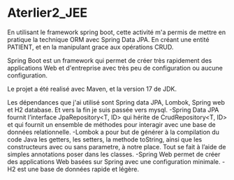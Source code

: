 # Aterlier2_JEE

En utilisant le framework spring boot, cette activité m'a permis de mettre en pratique la technique ORM avec Spring Data JPA. En créant une entité PATIENT, et en la manipulant grace aux opérations CRUD. 

Spring Boot est un framework qui permet de créer très rapidement des applications Web et d'entreprise avec très peu de configuration ou aucune configuration.

Le projet a été realisé avec Maven, et la version 17 de JDK.

Les dépendances que j'ai utilisé sont Spring data JPA, Lombok, Spring web et  H2 database. Et vers la fin je suis passée vers mysql.
        -Spring Data JPA fournit l’interface JpaRepository<T, ID> qui hérite de CrudRepository<T, ID> et qui fournit un ensemble de méthodes pour interagir avec une base de données relationnelle.
        -Lombok a pour but de générer à la compilation du code Java les getters, les setters, la methode toString, ainsi que les constructeurs avec ou sans parametre, à notre place. Tout se fait à l’aide de simples annotations poser dans les classes.
        -Spring Web permet de créer des applications Web basées sur Spring avec une configuration minimale.
        -H2 est une base de données rapide et légère.
        

